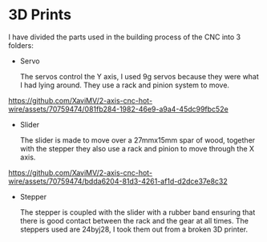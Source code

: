 # 3D Prints

I have divided the parts used in the building process of the CNC into 3 folders:

* Servo

  The servos control the Y axis, I used 9g servos because they were what I had lying around. They use a rack and pinion system to move.

https://github.com/XaviMV/2-axis-cnc-hot-wire/assets/70759474/081fb284-1982-46e9-a9a4-45dc99fbc52e

* Slider

  The slider is made to move over a 27mmx15mm spar of wood, together with the stepper they also use a rack and pinion to move through the X axis.

https://github.com/XaviMV/2-axis-cnc-hot-wire/assets/70759474/bdda6204-81d3-4261-af1d-d2dce37e8c32

* Stepper

  The stepper is coupled with the slider with a rubber band ensuring that there is good contact between the rack and the gear at all times. The steppers used are 24byj28, I took them out from a broken 3D printer.
